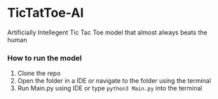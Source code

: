 # TicTatToe-AI

Artificially Intellegent Tic Tac Toe model that almost always beats the human

### How to run the model
1. Clone the repo
2. Open the folder in a IDE or navigate to the folder using the terminal
3. Run Main.py using IDE or type `python3 Main.py` into the terminal
